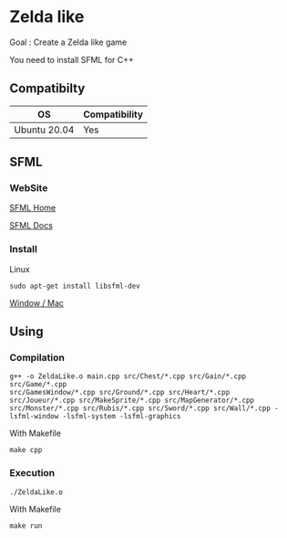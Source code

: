 # Zelda like
Goal : Create a Zelda like game

You need to install SFML for C++

## Compatibilty
OS|Compatibility
-|-
Ubuntu 20.04|Yes
## SFML

### WebSite
[SFML Home](https://www.sfml-dev.org/index.php)

[SFML Docs](https://www.sfml-dev.org/documentation/2.5.1-fr/)
### Install
Linux
```
sudo apt-get install libsfml-dev
```
[Window / Mac](https://www.sfml-dev.org/download/sfml/2.5.1/index-fr.php)
## Using
### Compilation
```
g++ -o ZeldaLike.o main.cpp src/Chest/*.cpp src/Gain/*.cpp src/Game/*.cpp
src/GamesWindow/*.cpp src/Ground/*.cpp src/Heart/*.cpp src/Joueur/*.cpp src/MakeSprite/*.cpp src/MapGenerator/*.cpp src/Monster/*.cpp src/Rubis/*.cpp src/Sword/*.cpp src/Wall/*.cpp -lsfml-window -lsfml-system -lsfml-graphics
```
With Makefile
```
make cpp
```
### Execution
```
./ZeldaLike.o
```
With Makefile
```
make run
```
